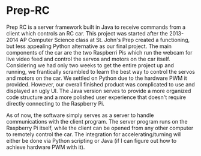 Prep-RC
=======
Prep RC is a server framework built in Java to receive commands from a client which controls an RC car. This project was started after the 2013-2014 AP Computer Science class at St. John's Prep created a functioning, but less appealing Python alternative as our final project. The main components of the car are the two Raspberri Pis which run the webcam for live video feed and control the servos and motors on the car itself. Considering we had only two weeks to get the entire project up and running, we frantically scrambled to learn the best way to control the servos and motors on the car. We settled on Python due to the hardware PWM it provided. However, our overall finished product was complicated to use and displayed an ugly UI. The Java version serves to provide a more organized code structure and a more polished user experience that doesn't require directly connecting to the Raspberry Pi.

As of now, the software simply serves as a server to handle communications with the client program. The server program runs on the Raspberry Pi itself, while the client can be opened from any other computer to remotely control the car. The integration for accelerating/turning will either be done via Python scripting or Java (if I can figure out how to achieve hardware PWM with it).
